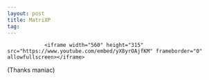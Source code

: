 ```yaml
---
layout: post
title: MatriXP
tag: 
---
```



                <iframe width="560" height="315" src="https://www.youtube.com/embed/yX8yrOAjfKM" frameborder="0" allowfullscreen></iframe>
<p>(Thanks maniac)</p>
            
